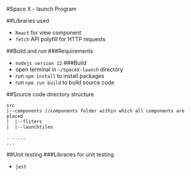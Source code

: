 #Space X - launch Program


##Libraries used
- `React` for view component
- `fetch` API polyfill for HTTP requests

##Build and run
###Requirements
- `nodejs version 12`
###Build
- open terminal in `~/SpaceX-launch` directory
- run `npm install` to install packages
- run `npm run build` to build source code


##Source code directory structure
```
src
|--components //components folder within which all components are placed
|  |--fliters
|  |--launchtiles

. .....
...
```


##Unit testing
###Libraries for unit testing
- `jest`